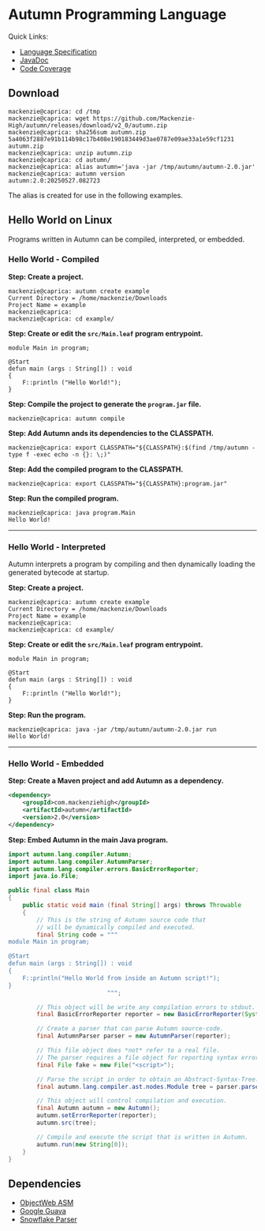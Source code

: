 # Autumn Programming Language

Quick Links:
+ [Language Specification](https://www.mackenziehigh.com/autumn/)
+ [JavaDoc](https://mackenzie-high.github.io/autumn/javadoc/)
+ [Code Coverage](https://mackenzie-high.github.io/autumn/jacoco/)

## Download

```plain
mackenzie@caprica: cd /tmp
mackenzie@caprica: wget https://github.com/Mackenzie-High/autumn/releases/download/v2_0/autumn.zip
mackenzie@caprica: sha256sum autumn.zip
5a4063f2887e91b114b98c17b408e190183449d3ae0787e09ae33a1e59cf1231  autumn.zip
mackenzie@caprica: unzip autumn.zip
mackenzie@caprica: cd autumn/
mackenzie@caprica: alias autumn='java -jar /tmp/autumn/autumn-2.0.jar'
mackenzie@caprica: autumn version
autumn:2.0:20250527.082723
```

The alias is created for use in the following examples.

## Hello World on Linux

Programs written in Autumn can be compiled, interpreted, or embedded.

### Hello World - Compiled

**Step: Create a project.**

```plain
mackenzie@caprica: autumn create example
Current Directory = /home/mackenzie/Downloads
Project Name = example
mackenzie@caprica: 
mackenzie@caprica: cd example/
```

**Step: Create or edit the `src/Main.leaf` program entrypoint.**

```plain
module Main in program;

@Start
defun main (args : String[]) : void
{
    F::println ("Hello World!");
}
```

**Step: Compile the project to generate the `program.jar` file.**

```plain
mackenzie@caprica: autumn compile
```

**Step: Add Autumn ands its dependencies to the CLASSPATH.**

```plain
mackenzie@caprica: export CLASSPATH="${CLASSPATH}:$(find /tmp/autumn -type f -exec echo -n {}: \;)"
```

**Step: Add the compiled program to the CLASSPATH.**

```plain
mackenzie@caprica: export CLASSPATH="${CLASSPATH}:program.jar"
```

**Step: Run the compiled program.**

```plain
mackenzie@caprica: java program.Main
Hello World!
```

-----

### Hello World - Interpreted

Autumn interprets a program by compiling and then dynamically loading the generated bytecode at startup.

**Step: Create a project.**

```plain
mackenzie@caprica: autumn create example
Current Directory = /home/mackenzie/Downloads
Project Name = example
mackenzie@caprica: 
mackenzie@caprica: cd example/
```

**Step: Create or edit the `src/Main.leaf` program entrypoint.**

```plain
module Main in program;

@Start
defun main (args : String[]) : void
{
    F::println ("Hello World!");
}
```

**Step: Run the program.**

```plain
mackenzie@caprica: java -jar /tmp/autumn/autumn-2.0.jar run
Hello World!
```

-----

### Hello World - Embedded 

**Step: Create a Maven project and add Autumn as a dependency.**

```xml
<dependency>
    <groupId>com.mackenziehigh</groupId>
    <artifactId>autumn</artifactId>
    <version>2.0</version>
</dependency>
```

**Step: Embed Autumn in the main Java program.**

```java
import autumn.lang.compiler.Autumn;
import autumn.lang.compiler.AutumnParser;
import autumn.lang.compiler.errors.BasicErrorReporter;
import java.io.File;

public final class Main
{
    public static void main (final String[] args) throws Throwable
    {
        // This is the string of Autumn source code that 
        // will be dynamically compiled and executed.
        final String code = """
module Main in program;

@Start
defun main (args : String[]) : void
{
    F::println("Hello World from inside an Autumn script!");
}
                            """;

        // This object will be write any compilation errors to stdout.
        final BasicErrorReporter reporter = new BasicErrorReporter(System.out);

        // Create a parser that can parse Autumn source-code.
        final AutumnParser parser = new AutumnParser(reporter);

        // This file object does *not* refer to a real file.
        // The parser requires a file object for reporting syntax errors.
        final File fake = new File("<script>");

        // Parse the script in order to obtain an Abstract-Syntax-Tree.
        final autumn.lang.compiler.ast.nodes.Module tree = parser.parse(code, fake);

        // This object will control compilation and execution.
        final Autumn autumn = new Autumn();
        autumn.setErrorReporter(reporter);
        autumn.src(tree);

        // Compile and execute the script that is written in Autumn.
        autumn.run(new String[0]);
    }
}
```

## Dependencies
+ [ObjectWeb ASM](http://asm.ow2.org/)
+ [Google Guava](https://github.com/google/guava)
+ [Snowflake Parser](https://www.mackenziehigh.com/snowflake/)
